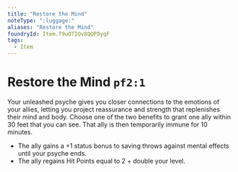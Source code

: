 ```yaml
---
title: "Restore the Mind"
noteType: ":luggage:"
aliases: "Restore the Mind"
foundryId: Item.T9uOTIOv8QQP9yqF
tags:
  - Item
---
```


# Restore the Mind `pf2:1`

Your unleashed psyche gives you closer connections to the emotions of your allies, letting you project reassurance and strength that replenishes their mind and body. Choose one of the two benefits to grant one ally within 30 feet that you can see. That ally is then temporarily immune for 10 minutes.

*   The ally gains a +1 status bonus to saving throws against mental effects until your psyche ends.
*   The ally regains Hit Points equal to 2 + double your level.
